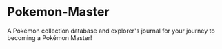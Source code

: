 # Pokemon-Master

A Pokémon collection database and explorer's journal for your journey to becoming a Pokémon Master!

<!--
Show pages
1) Pokedex (pixel)
2) Pokedex (modern)
2) Type templates
3) Personal card collection
4) Card collections by set

Features
1) Favorite cards
2) Mark shinies
3) Journal
 -->

